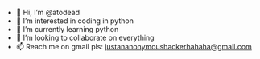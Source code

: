 - 👋 Hi, I’m @atodead
- 👀 I’m interested in coding in python
- 🌱 I’m currently learning python
- 💞️ I’m looking to collaborate on everything
- 📫 Reach me on gmail pls: justananonymoushackerhahaha@gmail.com

<!---
atodead/atodead is a ✨ special ✨ repository because its `README.md` (this file) appears on your GitHub profile.
You can click the Preview link to take a look at your changes.
--->
